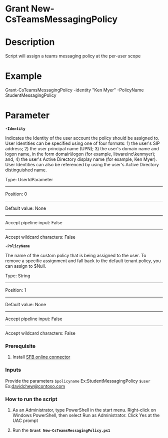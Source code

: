 # Grant New-CsTeamsMessagingPolicy

# Description
Script will assign a teams messaging policy at the per-user scope

# Example
  Grant-CsTeamsMessagingPolicy -identity "Ken Myer" -PolicyName StudentMessagingPolicy

# Parameter
**`-Identity`**

Indicates the Identity of the user account the policy should be assigned to. User Identities can be specified using one of four formats: 1) the user's SIP address; 2) the user principal name (UPN); 3) the user's domain name and logon name, in the form domain\logon (for example, litwareinc\kenmyer); and, 4) the user's Active Directory display name (for example, Ken Myer). User Identities can also be referenced by using the user's Active Directory distinguished name.

Type:	UserIdParameter
* * *
Position:	0
* * *
Default value:	None
* * *
Accept pipeline input:	False
* * *
Accept wildcard characters:	False

**`-PolicyName`**

The name of the custom policy that is being assigned to the user. To remove a specific assignment and fall back to the default tenant policy, you can assign to $Null.

Type:	String
* * *
Position:	1
* * *
Default value:	None
* * *
Accept pipeline input:	False
* * *
Accept wildcard characters:	False

### Prerequisite
1)	Install [SFB online connector](https://www.microsoft.com/en-us/download/details.aspx?id=39366)

### Inputs
Provide the parameters
`$policyname` Ex:StudentMessagingPolicy
`$user` Ex:davidchew@contoso.com

### How to run the script

1. As an Administrator, type PowerShell in the start menu. Right-click on Windows PowerShell, then select Run as Administrator.
Click Yes at the UAC prompt

2. Run the **`Grant New-CsTeamsMessagingPolicy.ps1`**
